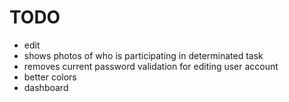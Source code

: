 # TODO

* edit
* shows photos of who is participating in determinated task
* removes current password validation for editing user account
* better colors
* dashboard
